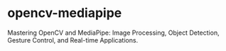 # opencv-mediapipe
Mastering OpenCV and MediaPipe: Image Processing, Object Detection, Gesture Control, and Real-time Applications.
